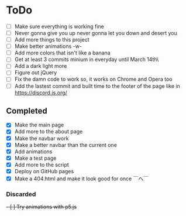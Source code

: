# ToDo

- [ ] Make sure everything is working fine
- [ ] Never gonna give you up never gonna let you down and desert you
- [ ] Add more things to this project
- [ ] Make better animations -w-
- [ ] Add more colors that isn't like a banana
- [ ] Get at least 3 commits minium in everyday until March 14th\ <!-- Yes, I'm leaving the / in :D -->
- [ ] Add a dark light more <!-- I meant "Add a dark and light mode not "Add a dark light more" qwq -->
- [ ] Figure out jQuery
- [ ] Fix the damn code to work so, it works on Chrome and Opera too
- [ ] Add the lastest commit and built time to the footer of the page like in <https://discord.js.org/>

## Completed

- [X] Make the main page
- [X] Add more to the about page
- [X] Make the navbar work
- [X] Make a better navbar than the current one <!-- haha uh forget the commit before this where that is check off :D -->
- [X] Add animations
- [X] Make a test page
- [X] Add more to the script
- [X] Deploy on GitHub pages
- [X] Make a 404.html and make it look good for once ￣へ￣

### Discarded

~~- [ ] Try animations with p5.js~~
